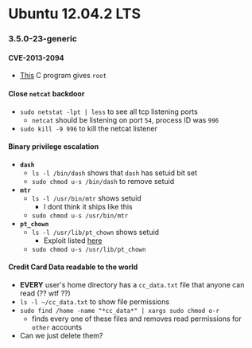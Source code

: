 # Ubuntu 12.04.2 LTS
### 3.5.0-23-generic

#### CVE-2013-2094
- [This](https://github.com/SecWiki/linux-kernel-exploits/blob/master/2013/CVE-2013-2094/perf_swevent.c) C program gives `root`

#### Close `netcat` backdoor
- `sudo netstat -lpt | less` to see all tcp listening ports
  - `netcat` should be listening on port `54`, process ID was `996`
- `sudo kill -9 996` to kill the netcat listener

#### Binary privilege escalation
- **`dash`**
  - `ls -l /bin/dash` shows that `dash` has setuid bit set
  - `sudo chmod u-s /bin/dash` to remove setuid
- **`mtr`**
  - `ls -l /usr/bin/mtr` shows setuid
    - I dont think it ships like this
  - `sudo chmod u-s /usr/bin/mtr`
- **`pt_chown`**
  - `ls -l /usr/lib/pt_chown` shows setuid
    - Exploit listed [here](https://packetstormsecurity.com/files/141910/Ubuntu-PT-Chown-Privilege-Escalation.html)
  - `sudo chmod u-s /usr/lib/pt_chown`

#### Credit Card Data readable to the world
- **EVERY** user's home directory has a `cc_data.txt` file that anyone can read (?? wtf ??)
- `ls -l ~/cc_data.txt` to show file permissions
- `sudo find /home -name "*cc_data*" | xargs sudo chmod o-r`
  - finds every one of these files and removes read permissions for `other` accounts
- Can we just delete them?
